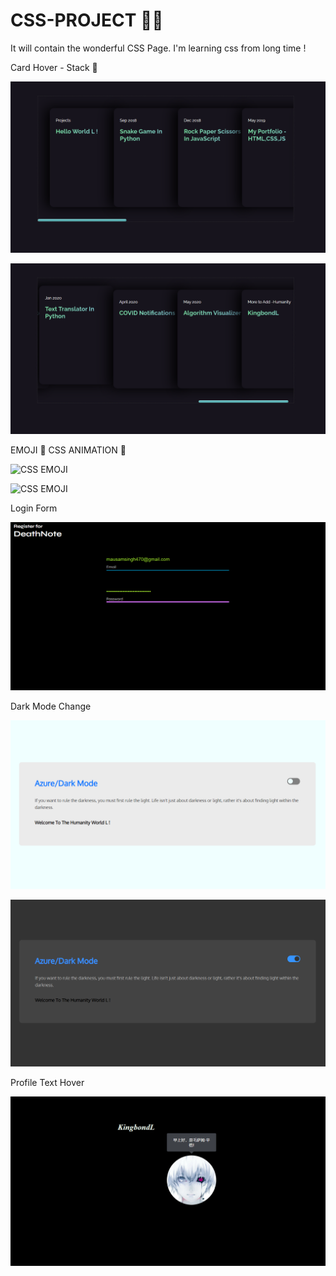 # CSS-PROJECT 👨‍💻
It will contain the wonderful CSS Page. I'm learning css from long time !

Card Hover - Stack 🌻 

![Output/Cardhoverstack](Output/cardhoverstack.png)

![Output/Cardhoverstack1](Output/cardhoverstack1.png)

EMOJI 🌻 CSS ANIMATION 🚀

![CSS EMOJI](https://i.imgur.com/21A9uKl.png)

![CSS EMOJI](https://i.imgur.com/ObqFtlC.png)

Login Form 

![Output/Loginform](Output/loginform.png)


Dark Mode Change 

![Output/Darkmodechange](Output/darkmodechange.png)

![Output/Darkmodechange1](Output/darkmodechange1.png)

Profile Text Hover

![Output/Profiletexthover](Output/profiletexthover.png)
